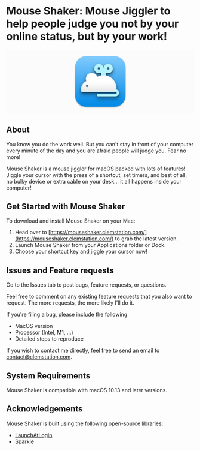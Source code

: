 # Mouse Shaker: Mouse Jiggler to help people judge you not by your online status, but by your work!

![logo](https://github.com/clemstation/mouse-shaker/blob/main/mouse-shaker-logo.png)

## About

You know you do the work well. But you can't stay in front of your computer every minute of the day and you are afraid people will judge you. Fear no more!

Mouse Shaker is a mouse jiggler for macOS packed with lots of features! Jiggle your cursor with the press of a shortcut, set timers, and best of all, no bulky device or extra cable on your desk... it all happens inside your computer!

## Get Started with Mouse Shaker

To download and install Mouse Shaker on your Mac:

1. Head over to [https://mouseshaker.clemstation.com/](https://mouseshaker.clemstation.com/) to grab the latest version.
2. Launch Mouse Shaker from your Applications folder or Dock.
3. Choose your shortcut key and jiggle your cursor now!

## Issues and Feature requests

Go to the Issues tab to post bugs, feature requests, or questions.

Feel free to comment on any existing feature requests that you also want to request. The more requests, the more likely I'll do it.

If you're filing a bug, please include the following:

- MacOS version
- Processor (Intel, M1, ...)
- Detailed steps to reproduce

If you wish to contact me directly, feel free to send an email to [contact@clemstation.com](mailto:contact@clemstation.com).


## System Requirements

Mouse Shaker is compatible with macOS 10.13 and later versions.

## Acknowledgements

Mouse Shaker is built using the following open-source libraries:

- [LaunchAtLogin](https://github.com/sindresorhus/LaunchAtLogin-Modern)
- [Sparkle](https://github.com/sparkle-project/Sparkle)
